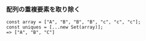 ### 配列の重複要素を取り除く

```
const array = ["A", "B", "B", "B", "c", "c", "c"];
const uniques = [...new Set(array)];
=> ["A", "B", "C"]
```